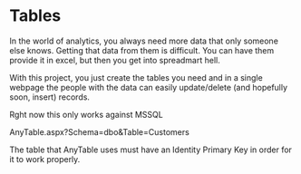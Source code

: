 # Tables

In the world of analytics, you always need more data that only someone else knows. Getting that data from them is difficult. You can have them provide it in excel, but then you get into spreadmart hell.

With this project, you just create the tables you need and in a single webpage the people with the data can easily update/delete (and hopefully soon, insert) records.

Rght now this only works against MSSQL


AnyTable.aspx?Schema=dbo&Table=Customers

The table that AnyTable uses must have an Identity Primary Key in order for it to work properly.